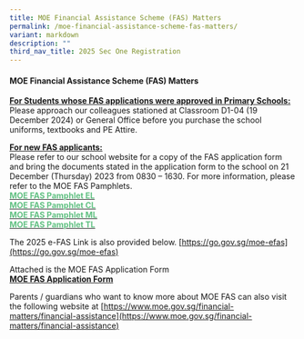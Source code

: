 ```yaml
---
title: MOE Financial Assistance Scheme (FAS) Matters
permalink: /moe-financial-assistance-scheme-fas-matters/
variant: markdown
description: ""
third_nav_title: 2025 Sec One Registration
---
```

#### MOE Financial Assistance Scheme (FAS) Matters
**<u>For Students whose FAS applications were approved in Primary Schools:</u>**<br>
Please approach our colleagues stationed at Classroom D1-04 (19 December 2024) or General Office before you purchase the school uniforms, textbooks and PE Attire.

  

**<u>For new FAS applicants:</u>** <br>
Please refer to our school website for a copy of the FAS application form and bring the documents stated in the&nbsp;application form to&nbsp;the school on 21 December (Thursday) 2023 from 0830 – 1630. For more information, please refer to the MOE FAS Pamphlets.<br>
<a href="/files/2025_MOE_FAS_pamphlet__EL_.pdf"><b><font color="#62C183">MOE FAS Pamphlet EL</font></b></a><br><a href="/files/2025_MOE_FAS_pamphlet__CL_.pdf"><b><font color="#62C183">MOE FAS Pamphlet CL</font></b></a><br><a href="/files/2025_MOE_FAS_pamphlet__ML_.pdf"><b><font color="#62C183">MOE FAS Pamphlet ML</font></b></a><br><a href="/files/2025_MOE_FAS_pamphlet__TL_.pdf"><b><font color="#62C183">MOE FAS Pamphlet TL</font></b></a>

The 2025 e-FAS Link is also provided below.
[https://go.gov.sg/moe-efas](https://go.gov.sg/moe-efas)


Attached is the MOE FAS Application Form<br><b><a color="#62C183" href="/files/MOE_FAS_Application_Form_2025.pdf">MOE FAS Application Form</a></b>


 Parents  / guardians who want to know more about MOE FAS can also visit the following website at [https://www.moe.gov.sg/financial-matters/financial-assistance](https://www.moe.gov.sg/financial-matters/financial-assistance)